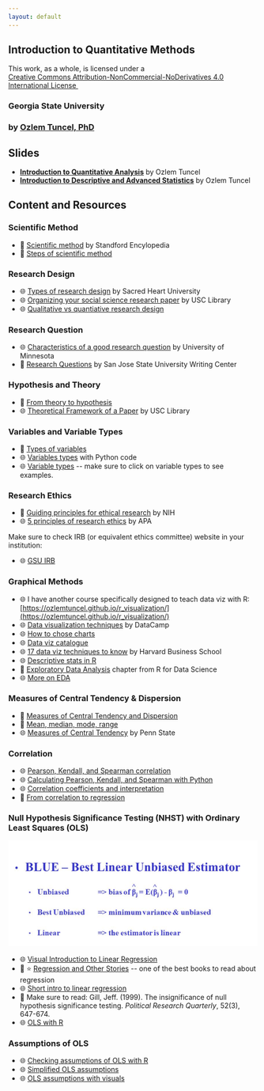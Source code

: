 ```yaml
---
layout: default
---
```


## Introduction to Quantitative Methods 
<p xmlns:cc="http://creativecommons.org/ns#" >This work, as a whole, is licensed under a <a href="https://creativecommons.org/licenses/by-nc-nd/4.0/?ref=chooser-v1" target="_blank" rel="license noopener noreferrer" style="display:inline-block;"> Creative Commons Attribution-NonCommercial-NoDerivatives 4.0 International License <img style="height:22px!important;margin-left:3px;vertical-align:text-bottom;" src="https://mirrors.creativecommons.org/presskit/icons/cc.svg?ref=chooser-v1" alt=""><img style="height:22px!important;margin-left:3px;vertical-align:text-bottom;" src="https://mirrors.creativecommons.org/presskit/icons/by.svg?ref=chooser-v1" alt=""><img style="height:22px!important;margin-left:3px;vertical-align:text-bottom;" src="https://mirrors.creativecommons.org/presskit/icons/nc.svg?ref=chooser-v1" alt=""><img style="height:22px!important;margin-left:3px;vertical-align:text-bottom;" src="https://mirrors.creativecommons.org/presskit/icons/nd.svg?ref=chooser-v1" alt=""></a></p>

### Georgia State University
### by [Ozlem Tuncel, PhD](https://ozlemtuncel.github.io/)

## Slides
- **[Introduction to Quantitative Analysis](https://docs.google.com/presentation/d/1qmCU4oig1vS0DXPxTBSNr2Jz1pQneqWCnY4L8EZlCXE/edit?usp=drive_link)** by Ozlem Tuncel
- **[Introduction to Descriptive and Advanced Statistics](https://docs.google.com/presentation/d/12OjPBTab5sZq4_3wNbdO2019eV644BVkMyT5FFvFolE/edit?usp=drive_link)** by Ozlem Tuncel

## Content and Resources

### Scientific Method
- 📖 [Scientific method](https://plato.stanford.edu/entries/scientific-method/) by Standford Encylopedia
- 📖 [Steps of scientific method](http://teacher.pas.rochester.edu/phy_labs/appendixe/appendixe.html)

### Research Design
- 🌐 [Types of research design](https://library.sacredheart.edu/c.php?g=29803&p=185902) by Sacred Heart University
- 🌐 [Organizing your social science research paper](https://libguides.usc.edu/writingguide/researchdesigns) by USC Library
- 🌐 [Qualitative vs quantiative research design](https://stevenson.libguides.com/c.php?g=236343)

### Research Question
- 🌐 [Characteristics of a good research question](https://libguides.umn.edu/c.php?g=1337354&p=9854773#:~:text=A%20good%20or%20well%2Dconstructed,that%20it%20can%20be%20answered.) by University of Minnesota
- 📖 [Research Questions](https://www.sjsu.edu/writingcenter/docs/handouts/Research%20Questions.pdf) by San Jose State University Writing Center

### Hypothesis and Theory
- 📖 [From theory to hypothesis](https://digitaleditions.library.dal.ca/researchmethodspsychneuro/chapter/chapter-3-from-theory-to-hypothesis/)
- 🌐 [Theoretical Framework of a Paper](https://libguides.usc.edu/writingguide/theoreticalframework) by USC Library

### Variables and Variable Types
- 📖 [Types of variables](https://www150.statcan.gc.ca/n1/edu/power-pouvoir/ch8/5214817-eng.htm)
- 🌐 [Variables types](https://www.codecademy.com/learn/stats-variable-types/modules/stats-variable-types/cheatsheet) with Python code
- 🌐 [Variable types](https://www.statisticshowto.com/probability-and-statistics/types-of-variables/) -- make sure to click on variable types to see examples.

### Research Ethics
- 📖 [Guiding principles for ethical research](https://www.nih.gov/health-information/nih-clinical-research-trials-you/guiding-principles-ethical-research) by NIH
- 🌐 [5 principles of research ethics](https://apa.org/monitor/jan03/principles) by APA

Make sure to check IRB (or equivalent ethics committee) website in your institution:
- 🌐 [GSU IRB](https://ursa.research.gsu.edu/human-subjects/)

### Graphical Methods
- 🌐 I have another course specifically designed to teach data viz with R: [https://ozlemtuncel.github.io/r_visualization/](https://ozlemtuncel.github.io/r_visualization/)
- 🌐 [Data visualization techniques](https://www.datacamp.com/blog/data-visualization-techniques) by DataCamp
- 🌐 [How to chose charts](https://www.atlassian.com/data/charts/how-to-choose-data-visualization)
- 🌐 [Data viz catalogue](https://datavizcatalogue.com/)
- 🌐 [17 data viz techniques to know](https://online.hbs.edu/blog/post/data-visualization-techniques) by Harvard Business School
- 🌐 [Descriptive stats in R](https://statsandr.com/blog/descriptive-statistics-in-r/)
- 📖 [Exploratory Data Analysis](https://r4ds.had.co.nz/exploratory-data-analysis.html) chapter from R for Data Science
- 🌐 [More on EDA](https://cran.r-project.org/web/packages/dlookr/vignettes/EDA.html)
  
### Measures of Central Tendency & Dispersion
- 📖 [Measures of Central Tendency and Dispersion](https://people.ohio.edu/ruhil/statsbook/meansd.html) 
- 📖 [Mean, median, mode, range](https://statistics.laerd.com/statistical-guides/measures-central-tendency-mean-mode-median.php)
- 🌐 [Measures of Central Tendency](https://online.stat.psu.edu/stat200/lesson/2/2.2/2.2.4) by Penn State

### Correlation
- 🌐 [Pearson, Kendall, and Spearman correlation](https://people.ohio.edu/ruhil/statsbook/meansd.html)
- 🌐 [Calculating Pearson, Kendall, and Spearman with Python](https://www.turintech.ai/four-methods-to-statistically-measure-your-data-correlation/)
- 🌐 [Correlation coefficients and interpretation](https://www.ncl.ac.uk/webtemplate/ask-assets/external/maths-resources/statistics/regression-and-correlation/strength-of-correlation.html)
- 📖 [From correlation to regression](https://www.bmj.com/about-bmj/resources-readers/publications/statistics-square-one/11-correlation-and-regression)

### Null Hypothesis Significance Testing (NHST) with Ordinary Least Squares (OLS)

![OLS is BLUE](docs/blue.png)

- 🌐 [Visual Introduction to Linear Regression](https://mlu-explain.github.io/linear-regression/)
- 📖 ⭐ [Regression and Other Stories](https://avehtari.github.io/ROS-Examples/) -- one of the best books to read about regression
- 🌐 [Short intro to linear regression](http://www.stat.yale.edu/Courses/1997-98/101/linreg.htm)
- 📑 Make sure to read: Gill, Jeff. (1999). The insignificance of null hypothesis significance testing. *Political Research Quarterly*, 52(3), 647-674.
- 🌐 [OLS with R](https://www.css.cornell.edu/faculty/dgr2/_static/files/R_html/explainRegression.html)

### Assumptions of OLS
- 🌐 [Checking assumptions of OLS with R](https://www.rpubs.com/elliottb90/olsassumptions)
- 🌐 [Simplified OLS assumptions](https://www.albert.io/blog/key-assumptions-of-ols-econometrics-review/)
- 🌐 [OLS assumptions with visuals](https://bookdown.org/ripberjt/qrmbook/ols-assumptions-and-simple-regression-diagnostics.html)
